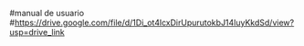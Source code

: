 #manual de usuario
#https://drive.google.com/file/d/1Di_ot4lcxDirUpurutokbJ14luyKkdSd/view?usp=drive_link
